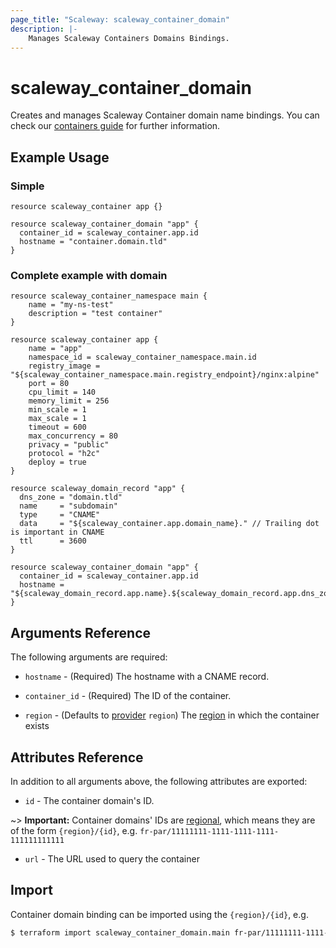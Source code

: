 ```yaml
---
page_title: "Scaleway: scaleway_container_domain"
description: |-
    Manages Scaleway Containers Domains Bindings.
---
```


# scaleway_container_domain

Creates and manages Scaleway Container domain name bindings.
You can check our [containers guide](https://www.scaleway.com/en/docs/compute/containers/how-to/add-a-custom-domain-to-a-container/) for further information.

## Example Usage

### Simple

```hcl
resource scaleway_container app {}

resource scaleway_container_domain "app" {
  container_id = scaleway_container.app.id
  hostname = "container.domain.tld"
}
```

### Complete example with domain

```hcl
resource scaleway_container_namespace main {
    name = "my-ns-test"
    description = "test container"
}

resource scaleway_container app {
    name = "app"
    namespace_id = scaleway_container_namespace.main.id
    registry_image = "${scaleway_container_namespace.main.registry_endpoint}/nginx:alpine"
    port = 80
    cpu_limit = 140
    memory_limit = 256
    min_scale = 1
    max_scale = 1
    timeout = 600
    max_concurrency = 80
    privacy = "public"
    protocol = "h2c"
    deploy = true
}

resource scaleway_domain_record "app" {
  dns_zone = "domain.tld"
  name     = "subdomain"
  type     = "CNAME"
  data     = "${scaleway_container.app.domain_name}." // Trailing dot is important in CNAME
  ttl      = 3600
}

resource scaleway_container_domain "app" {
  container_id = scaleway_container.app.id
  hostname = "${scaleway_domain_record.app.name}.${scaleway_domain_record.app.dns_zone}"
}
```

## Arguments Reference

The following arguments are required:

- `hostname` - (Required) The hostname with a CNAME record.

- `container_id` - (Required) The ID of the container.

- `region` - (Defaults to [provider](../index.md#arguments-reference) `region`) The [region](../guides/regions_and_zones.md#regions) in which the container exists

## Attributes Reference

In addition to all arguments above, the following attributes are exported:

- `id` - The container domain's ID.

~> **Important:** Container domains' IDs are [regional](../guides/regions_and_zones.md#resource-ids), which means they are of the form `{region}/{id}`, e.g. `fr-par/11111111-1111-1111-1111-111111111111`

- `url` - The URL used to query the container


## Import

Container domain binding can be imported using the `{region}/{id}`, e.g.

```bash
$ terraform import scaleway_container_domain.main fr-par/11111111-1111-1111-1111-111111111111
```
